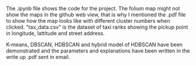 The .ipynb file shows the code for the project. The folium map might not show the maps in the github web view, that is why
I mentioned the .pdf file to show how the map looks like with different cluster numbers when clicked. 
"tax_data.csv" is the dataset of taxi ranks showing the pickup point in longitude, lattitude and street address.

K-means, DBSCAN, HDBSCAN and hybrid model of HDBSCAN have been demonstrated and the parameters and explanations have been written in the
write up .pdf sent in email.